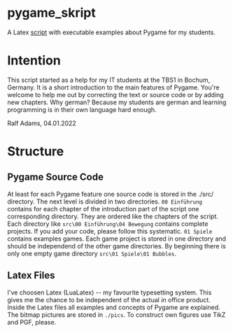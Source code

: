 # pygame_skript
A Latex [script](./skript.pdf) with executable examples about Pygame for my students.

# Intention
This script started as a help for my IT students at the TBS1 in Bochum, Germany. It is a short introduction to the main features of Pygame. You're welcome to help me out by correcting the text or source code or by adding new chapters. Why german? Because my students are german and learning programming is in their own language hard enough. 

Ralf Adams, 04.01.2022

# Structure
## Pygame Source Code
At least for each Pygame feature one source code is stored in the ./src/ directory. The next level is divided in two directories. `00 Einführung` contains for each chapter of the introduction part of the script one corresponding directory. They are ordered like the chapters of the script. Each directory like `src\00 Einführung\04 Bewegung` contains complete projects. If you add your code, please follow this systematic. `01 Spiele` contains examples games. Each game project is stored in one directory and should be independend of the other game directories. By beginning there is only one empty game directory `src\01 Spiele\01 Bubbles`.

## Latex Files
I've choosen Latex (LuaLatex) -- my favourite typesetting system. This gives me the chance to be independent of the actual *in* office product. Inside the Latex files all examples and concepts of Pygame are explained. The bitmap pictures are stored in `./pics`. To construct own figures use TikZ and PGF, please.

